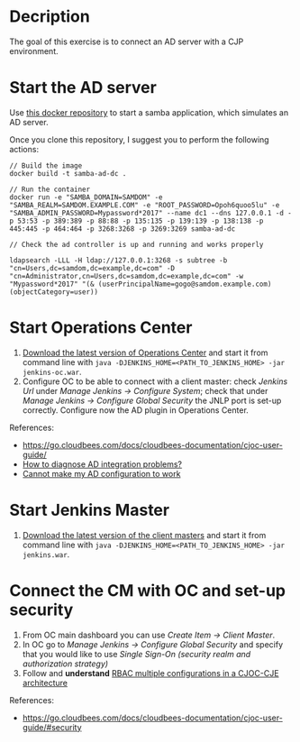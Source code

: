 # Decription

The goal of this exercise is to connect an AD server with a CJP environment.

# Start the AD server

Use [this docker repository](https://github.com/fbelzunc/docker-samba-ad-dc) to start a samba application, which simulates an AD server.

Once you clone this repository, I suggest you to perform the following actions:

```
// Build the image
docker build -t samba-ad-dc .

// Run the container
docker run -e "SAMBA_DOMAIN=SAMDOM" -e "SAMBA_REALM=SAMDOM.EXAMPLE.COM" -e "ROOT_PASSWORD=Opoh6quoo5lu" -e "SAMBA_ADMIN_PASSWORD=Mypassword*2017" --name dc1 --dns 127.0.0.1 -d -p 53:53 -p 389:389 -p 88:88 -p 135:135 -p 139:139 -p 138:138 -p 445:445 -p 464:464 -p 3268:3268 -p 3269:3269 samba-ad-dc

// Check the ad controller is up and running and works properly

ldapsearch -LLL -H ldap://127.0.0.1:3268 -s subtree -b "cn=Users,dc=samdom,dc=example,dc=com" -D "cn=Administrator,cn=Users,dc=samdom,dc=example,dc=com" -w "Mypassword*2017" "(& (userPrincipalName=gogo@samdom.example.com)(objectCategory=user))
```

# Start Operations Center

1. [Download the latest version of Operations Center](https://nectar-downloads.cloudbees.com/cjoc/rolling/war/2.73.2.1/jenkins-oc.war) and start it from command line with `java -DJENKINS_HOME=<PATH_TO_JENKINS_HOME> -jar jenkins-oc.war`.
2. Configure OC to be able to connect with a client master: check *Jenkins Url* under *Manage Jenkins -> Configure System*; check that under *Manage Jenkins -> Configure Global Security* the JNLP port is set-up correctly. Configure now the AD plugin in Operations Center.

References: 

* https://go.cloudbees.com/docs/cloudbees-documentation/cjoc-user-guide/
* [How to diagnose AD integration problems?](https://support.cloudbees.com/hc/en-us/articles/218625237-How-to-diagnose-AD-integration-problems-)
* [Cannot make my AD configuration to work](https://support.cloudbees.com/hc/en-us/articles/235932268-Cannot-make-my-AD-configuration-to-work)

# Start Jenkins Master

1. [Download the latest version of the client masters](https://nectar-downloads.cloudbees.com/cje/rolling/war/2.73.2.1/jenkins-oc.war) and start it from command line with `java -DJENKINS_HOME=<PATH_TO_JENKINS_HOME> -jar jenkins.war`.

# Connect the CM with OC and set-up security

1. From OC main dashboard you can use *Create Item -> Client Master*.
2. In OC go to *Manage Jenkins -> Configure Global Security* and specify that you would like to use *Single Sign-On (security realm and authorization strategy)*
3. Follow and **understand** [RBAC multiple configurations in a CJOC-CJE architecture](https://support.cloudbees.com/hc/en-us/articles/223657648-RBAC-multiple-configurations-in-a-CJOC-CJE-architecture)

References:
* https://go.cloudbees.com/docs/cloudbees-documentation/cjoc-user-guide/#security





